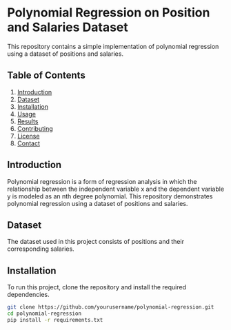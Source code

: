 # Polynomial Regression on Position and Salaries Dataset

This repository contains a simple implementation of polynomial regression using a dataset of positions and salaries.

## Table of Contents

1. [Introduction](#introduction)
2. [Dataset](#dataset)
3. [Installation](#installation)
4. [Usage](#usage)
5. [Results](#results)
6. [Contributing](#contributing)
7. [License](#license)
8. [Contact](#contact)

## Introduction

Polynomial regression is a form of regression analysis in which the relationship between the independent variable x and the dependent variable y is modeled as an nth degree polynomial. This repository demonstrates polynomial regression using a dataset of positions and salaries.

## Dataset

The dataset used in this project consists of positions and their corresponding salaries.

## Installation

To run this project, clone the repository and install the required dependencies.

```bash
git clone https://github.com/yourusername/polynomial-regression.git
cd polynomial-regression
pip install -r requirements.txt
